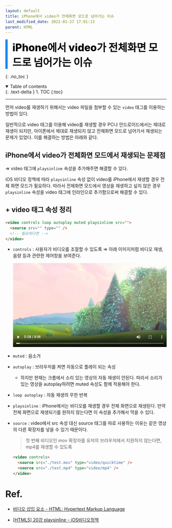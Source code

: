 ```yaml
---
layout: default
title: iPhone에서 video가 전체화면 모드로 넘어가는 이슈
last_modified_date: 2022-01-27 17:01:13
parent: HTML
---
```


<div style="font-size:32px; font-weight: 800; border-left: 7px solid #0687f0; padding-left:15px !important; color:#000000; margin-bottom:15px;">iPhone에서 video가 전체화면 모드로 넘어가는 이슈</div>

{: .no_toc }

<details open markdown="block">
  <summary>
    Table of contents
  </summary>
  {: .text-delta }
1. TOC
{:toc}
</details>

---

먼저 video를 재생하기 위해서는 video 파일을 첨부할 수 있는 `video` 태그를 이용하는 방법이 있다.

일반적으로 video 태그를 이용해 video를 재생할 경우 PC나 안드로이드에서는 제대로 재생이 되지만, 아이폰에서 제대로 재생되지 않고 전체화면 모드로 넘어가서 재생되는 문제가 있었다. 이를 해결하는 방법은 아래와 같다.

## iPhone에서 video가 전체화면 모드에서 재생되는 문제점

⇒ video 태그에 `playsinline` 속성을 추가해주면 해결할 수 있다.

iOS 비디오 정책에 따라 `playsinline` 속성 없이 video를 iPhone에서 재생할 경우 전체 화면 모드가 필요하다. 따라서 전체화면 모드에서 영상을 재생하고 싶지 않은 경우 `playsinline` 속성을 video 태그에 인라인으로 추가함으로써 해결할 수 있다.

## + video 태그 속성 정리

```html
<video controls loop autoplay muted playsinline src="">
  <source src="" type="" />
  <!-- 필요하다면 -->
</video>
```

- `controls` : 사용자가 비디오를 조절할 수 있도록 ⇒ 아래 이미지처럼 비디오 재생, 음량 등과 관련한 제어창을 보여준다.

  ![video](/assets/images/html/video.png)

- `muted` : 음소거
- `autoplay` : 브라우저를 켜면 자동으로 플레이 되는 속성
  - 하지만 현재는 크롬에서 소리 있는 영상의 자동 재생이 안된다. 따라서 소리가 있는 영상을 autoplay하려면 muted 속성도 함께 적용해야 한다.
- `loop autoplay` : 자동 재생의 무한 반복
- `playsinline` : iPhone에서는 비디오를 재생할 경우 전체 화면으로 재생된다. 만약 전체 화면으로 재생되기를 원하지 않는다면 이 속성을 추가해서 막을 수 있다.
- `source` : video에서 src 속성 대신 source 태그를 따로 사용하는 이유는 같은 영상의 다른 확장자를 넣을 수 있기 때문이다.

  > 첫 번째 비디오인 mov 확장자를 유저의 브라우저에서 지원하지 않는다면, mp4를 재생할 수 있도록

  ```html
  <video controls>
    <source src="./test.mov" type="video/quicktime" />
    <source src="./test.mp4" type="video/mp4" />
  </video>
  ```

# Ref.

- [비디오 삽입 요소 - HTML: Hypertext Markup Language ](https://developer.mozilla.org/ko/docs/Web/HTML/Element/Video)

- [[HTML5] 20강 playsinline - iOS비디오정책](https://ossam5.tistory.com/155)
